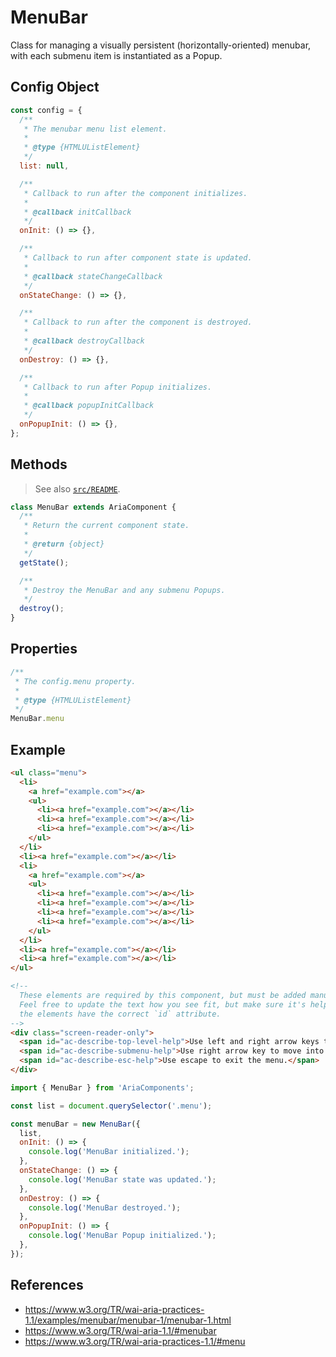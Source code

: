 MenuBar
=======

Class for managing a visually persistent (horizontally-oriented) menubar, with 
each submenu item is instantiated as a Popup.

## Config Object

```javascript
const config = {
  /**
   * The menubar menu list element.
   *
   * @type {HTMLUListElement}
   */
  list: null,

  /**
   * Callback to run after the component initializes.
   * 
   * @callback initCallback
   */
  onInit: () => {},

  /**
   * Callback to run after component state is updated.
   * 
   * @callback stateChangeCallback
   */
  onStateChange: () => {},

  /**
   * Callback to run after the component is destroyed.
   * 
   * @callback destroyCallback
   */
  onDestroy: () => {},

  /**
   * Callback to run after Popup initializes.
   * 
   * @callback popupInitCallback
   */
  onPopupInit: () => {},
};
```

## Methods

> See also [`src/README`](../).

```javascript
class MenuBar extends AriaComponent {
  /**
   * Return the current component state.
   *
   * @return {object}
   */
  getState();

  /**
   * Destroy the MenuBar and any submenu Popups.
   */
  destroy();
}
```

## Properties

```javascript
/**
 * The config.menu property.
 *
 * @type {HTMLUListElement}
 */
MenuBar.menu
```

## Example

```html
<ul class="menu">
  <li>
    <a href="example.com"></a>
    <ul>
      <li><a href="example.com"></a></li>
      <li><a href="example.com"></a></li>
      <li><a href="example.com"></a></li>
    </ul>
  </li>
  <li><a href="example.com"></a></li>
  <li>
    <a href="example.com"></a>
    <ul>
      <li><a href="example.com"></a></li>
      <li><a href="example.com"></a></li>
      <li><a href="example.com"></a></li>
      <li><a href="example.com"></a></li>
    </ul>
  </li>
  <li><a href="example.com"></a></li>
  <li><a href="example.com"></a></li>
</ul>

<!--
  These elements are required by this component, but must be added manually.
  Feel free to update the text how you see fit, but make sure it's helpful and
  the elements have the correct `id` attribute.
-->
<div class="screen-reader-only">
  <span id="ac-describe-top-level-help">Use left and right arrow keys to navigate between menu items.</span>
  <span id="ac-describe-submenu-help">Use right arrow key to move into submenus.</span>
  <span id="ac-describe-esc-help">Use escape to exit the menu.</span>
</div>
```

```javascript
import { MenuBar } from 'AriaComponents';

const list = document.querySelector('.menu');

const menuBar = new MenuBar({
  list,
  onInit: () => {
    console.log('MenuBar initialized.');
  },
  onStateChange: () => {
    console.log('MenuBar state was updated.');
  },
  onDestroy: () => {
    console.log('MenuBar destroyed.');
  },
  onPopupInit: () => {
    console.log('MenuBar Popup initialized.');
  },
});
```

## References

- https://www.w3.org/TR/wai-aria-practices-1.1/examples/menubar/menubar-1/menubar-1.html
- https://www.w3.org/TR/wai-aria-1.1/#menubar
- https://www.w3.org/TR/wai-aria-practices-1.1/#menu

